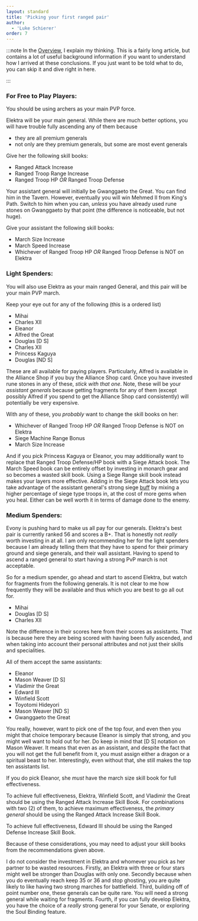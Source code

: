 ```yaml
---
layout: standard
title: 'Picking your first ranged pair'
author:
  - 'Luke Schierer'
order: 7
---
```


:::note
In the [Overview], I explain my thinking. This is a fairly long article, but
contains a lot of useful background information if you want to understand how I
arrived at these conclusions. If you just want to be told what to do, you can
skip it and dive right in here.

[Overview]: ../overview/

:::

### For Free to Play Players:

You should be using archers as your main PVP force.

Elektra will be your main general. While there are much better options,
you will have trouble fully ascending any of them because

- they are all premium generals
- not only are they premium generals, but some are most event generals

Give her the following skill books:

- Ranged Attack Increase
- Ranged Troop Range Increase
- Ranged Troop HP _OR_ Ranged Troop Defense

Your assistant general will initially be Gwanggaeto the Great. You can find
him in the Tavern. However, eventually you will win Mehmed II from King's
Path. Switch to him when you can, _unless_ you have already used rune stones
on Gwanggaeto by that point (the difference is noticeable, but not huge).

Give your assistant the following skill books:

- March Size Increase
- March Speed Increase
- Whichever of Ranged Troop HP _OR_ Ranged Troop Defense is NOT on Elektra

### Light Spenders:

You will also use Elektra as your main ranged General, and this pair will be
your main PVP march.

Keep your eye out for any of the following (this is a ordered list)

- Mihai
- Charles XII
- Eleanor
- Alfred the Great
- Douglas [D S]
- Charles XII
- Princess Kaguya
- Douglas [ND S]

These are all available for paying players. Particularly, Alfred is available
in the Alliance Shop if you buy the Alliance Shop card. Once you have invested
rune stones in any of these, _stick with that one_. Note, these will be your
_assistant generals_ because getting fragments for any of them (except possibly
Alfred if you spend to get the Alliance Shop card consistently) will
potentially be very expensive.

With any of these, you _probably_ want to change the skill books on her:

- Whichever of Ranged Troop HP _OR_ Ranged Troop Defense is NOT on Elektra
- Siege Machine Range Bonus
- March Size Increase

And if you pick Princess Kaguya or Eleanor, you may additionally want to replace that Ranged Troop Defense/HP book with a Siege Attack book. The March
Speed book can be entirely offset by investing in monarch gear and so becomes
a wasted skill book. Using a Siege Range skill book instead makes your layers more effective. Adding in the Siege Attack book lets you take advantage of the assistant general's strong siege [buff] by mixing a higher percentage of siege type troops in, at the cost of more gems when you heal. Either can be well worth it in terms of damage done to the enemy.

[buff]: ../../reference/glossary/#buff

### Medium Spenders:

Evony is pushing hard to make us all pay for our generals. Elektra's best pair
is currently ranked 56 and scores a B+. That is honestly not _really_ worth
investing in at all. I am only recommending her for the light spenders because
I am already telling them that they have to spend for their primary ground and
siege generals, and their wall assistant. Having to spend to ascend a ranged
general to start having a strong PvP march is not acceptable.

So for a medium spender, go ahead and start to ascend Elektra, but watch for
fragments from the following generals. It is not clear to me how frequently they will be available and thus which you are best to go all out for.

- Mihai
- Douglas [D S]
- Charles XII

Note the difference in their scores here from their scores as assistants. That
is because here they are being scored with having been fully ascended, and when
taking into account their personal attributes and not just their skills and
specialities.

All of them accept the same assistants:

- Eleanor
- Mason Weaver [D S]
- Vladimir the Great
- Edward III
- Winfield Scott
- Toyotomi Hideyori
- Mason Weaver [ND S]
- Gwanggaeto the Great

You really, however, want to pick one of the top four, and even then you might
that choice temporary because Eleanor is simply that strong, and you might well
want to hold out for her. Do keep in mind that [D S] notation on Mason Weaver.
It means that even as an assistant, and despite the fact that you will not get
the full benefit from it, you must assign either a dragon or a spiritual beast
to her. Interestingly, even without that, she still makes the top ten assistants
list.

If you do pick Eleanor, she _must_ have the march size skill book for full
effectiveness.

To achieve full effectiveness, Elektra, Winfield Scott, and Vladimir the Great
should be using the Ranged Attack Increase Skill Book. For combinations with
two (2) of them, to achieve maximum effectiveness, the _primary general_ should
be using the Ranged Attack Increase Skill Book.

To achieve full effectiveness, Edward III should be using the Ranged Defense
Increase Skill Book.

Because of these considerations, you may need to adjust your skill books from
the recommendations given above.

I do not consider the investment in Elektra and whomever you pick as her partner
to be wasted resources. Firstly, an Elektra with three or four stars might well be stronger than Douglas with only one. Secondly because when you do eventually reach keep 35 or 36 and stop ghosting, you are quite likely to like having two strong marches for battlefield. Third, building off of point number one, these generals can be quite rare. You will need a strong general while waiting for fragments. Fourth, if you can fully develop Elektra, you have the choice of a _really_ strong general for your Senate, or exploring the Soul Binding feature.
